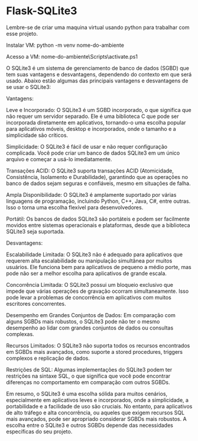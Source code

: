 # Flask-SQLite3

Lembre-se de criar uma maquina virtual usando python para trabalhar com esse projeto.

Instalar VM:
python -m venv nome-do-ambiente

Acesso a VM:
nome-do-ambiente\Scripts\activate.ps1



O SQLite3 é um sistema de gerenciamento de banco de dados (SGBD) que tem suas vantagens e desvantagens, dependendo do contexto em que será usado. Abaixo estão algumas das principais vantagens e desvantagens de se usar o SQLite3:

Vantagens:

Leve e Incorporado: O SQLite3 é um SGBD incorporado, o que significa que não requer um servidor separado. Ele é uma biblioteca C que pode ser incorporada diretamente em aplicativos, tornando-o uma escolha popular para aplicativos móveis, desktop e incorporados, onde o tamanho e a simplicidade são críticos.

Simplicidade: O SQLite3 é fácil de usar e não requer configuração complicada. Você pode criar um banco de dados SQLite3 em um único arquivo e começar a usá-lo imediatamente.

Transações ACID: O SQLite3 suporta transações ACID (Atomicidade, Consistência, Isolamento e Durabilidade), garantindo que as operações no banco de dados sejam seguras e confiáveis, mesmo em situações de falha.

Ampla Disponibilidade: O SQLite3 é amplamente suportado por várias linguagens de programação, incluindo Python, C++, Java, C#, entre outras. Isso o torna uma escolha flexível para desenvolvedores.

Portátil: Os bancos de dados SQLite3 são portáteis e podem ser facilmente movidos entre sistemas operacionais e plataformas, desde que a biblioteca SQLite3 seja suportada.

Desvantagens:

Escalabilidade Limitada: O SQLite3 não é adequado para aplicativos que requerem alta escalabilidade ou manipulação simultânea por muitos usuários. Ele funciona bem para aplicativos de pequeno a médio porte, mas pode não ser a melhor escolha para aplicativos de grande escala.

Concorrência Limitada: O SQLite3 possui um bloqueio exclusivo que impede que várias operações de gravação ocorram simultaneamente. Isso pode levar a problemas de concorrência em aplicativos com muitos escritores concorrentes.

Desempenho em Grandes Conjuntos de Dados: Em comparação com alguns SGBDs mais robustos, o SQLite3 pode não ter o mesmo desempenho ao lidar com grandes conjuntos de dados ou consultas complexas.

Recursos Limitados: O SQLite3 não suporta todos os recursos encontrados em SGBDs mais avançados, como suporte a stored procedures, triggers complexos e replicação de dados.

Restrições de SQL: Algumas implementações do SQLite3 podem ter restrições na sintaxe SQL, o que significa que você pode encontrar diferenças no comportamento em comparação com outros SGBDs.

Em resumo, o SQLite3 é uma escolha sólida para muitos cenários, especialmente em aplicativos leves e incorporados, onde a simplicidade, a portabilidade e a facilidade de uso são cruciais. No entanto, para aplicativos de alto tráfego e alta concorrência, ou aqueles que exigem recursos SQL mais avançados, pode ser apropriado considerar SGBDs mais robustos. A escolha entre o SQLite3 e outros SGBDs depende das necessidades específicas do seu projeto.
